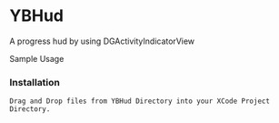 # YBHud
A progress hud by using DGActivityIndicatorView

Sample Usage

### Installation
```
Drag and Drop files from YBHud Directory into your XCode Project Directory.
```
